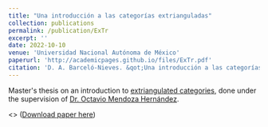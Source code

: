 ```yaml
---
title: "Una introducción a las categorías extrianguladas"
collection: publications
permalink: /publication/ExTr
excerpt: ''
date: 2022-10-10
venue: 'Universidad Nacional Autónoma de México'
paperurl: 'http://academicpages.github.io/files/ExTr.pdf'
citation: 'D. A. Barceló-Nieves. &qot;Una introducción a las categorías extrianguladas&quot;. Universidad Nacional Autónoma de México, October 2022.'
---
```


Master's thesis on an introduction to [extriangulated categories](http://cahierstgdc.com/wp-content/uploads/2019/04/Nakaoka_Palu-LX-2.pdf), done under the supervision of [Dr. Octavio Mendoza Hernández](https://www.matem.unam.mx/fsd/omendoza).

<> ([Download paper here](http://academicpages.github.io/files/ExTr.pdf))
